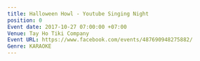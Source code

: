 ```yaml
---
title: Halloween Howl - Youtube Singing Night
position: 0
Event date: 2017-10-27 07:00:00 +07:00
Venue: Tay Ho Tiki Company
Event URL: https://www.facebook.com/events/487690948275882/
Genre: KARAOKE
---
```


